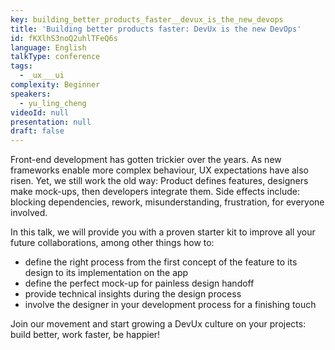 ```yaml
---
key: building_better_products_faster__devux_is_the_new_devops
title: 'Building better products faster: DevUx is the new DevOps'
id: fKXlhS3noQ2uhlTFeQ6s
language: English
talkType: conference
tags:
  - _ux___ui
complexity: Beginner
speakers:
  - yu_ling_cheng
videoId: null
presentation: null
draft: false
---
```

Front-end development has gotten trickier over the years. As new frameworks enable more complex behaviour, UX expectations have also risen.
Yet, we still work the old way: Product defines features, designers make mock-ups, then developers integrate them. Side effects include: blocking dependencies, rework, misunderstanding, frustration, for everyone involved.

In this talk, we will provide you with a proven starter kit to improve all your future collaborations, among other things how to:

- define the right process from the first concept of the feature to its design to its implementation on the app
- define the perfect mock-up for painless design handoff
- provide technical insights during the design process
- involve the designer in your development process for a finishing touch

Join our movement and start growing a DevUx culture on your projects: build better, work faster, be happier!